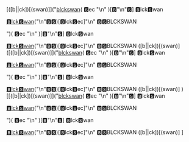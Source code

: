 [([b||ck])[(swan)]]("[blckswan]("")(
🆂ec
"\n"
)[🅱"\n"🆂]
🅱lck🆂wan

[🅱lck🆂wan](BLCKSWAN)("\n"🅱🆂)[🅱lck🆂ec]"\n"
🅱🆂BLCKSWAN

")(
🆂ec
"\n"
)[🅱"\n"🆂]
🅱lck🆂wan

[🅱lck🆂wan](BLCKSWAN)("\n"🅱🆂)[🅱lck🆂ec]"\n"
🅱🆂BLCKSWAN
([b||ck])[(swan)]
([([b||ck])[(swan)]]("[blckswan]("")(
🆂ec
"\n"
)[🅱"\n"🆂]
🅱lck🆂wan

[🅱lck🆂wan](BLCKSWAN)("\n"🅱🆂)[🅱lck🆂ec]"\n"
🅱🆂BLCKSWAN

")(
🆂ec
"\n"
)[🅱"\n"🆂]
🅱lck🆂wan

[🅱lck🆂wan](BLCKSWAN)("\n"🅱🆂)[🅱lck🆂ec]"\n"
🅱🆂BLCKSWAN
([b||ck])[(swan)]
)[[([b||ck])[(swan)]]("[blckswan]("")(
🆂ec
"\n"
)[🅱"\n"🆂]
🅱lck🆂wan

[🅱lck🆂wan](BLCKSWAN)("\n"🅱🆂)[🅱lck🆂ec]"\n"
🅱🆂BLCKSWAN

")(
🆂ec
"\n"
)[🅱"\n"🆂]
🅱lck🆂wan

[🅱lck🆂wan](BLCKSWAN)("\n"🅱🆂)[🅱lck🆂ec]"\n"
🅱🆂BLCKSWAN
([b||ck])[(swan)]
]
